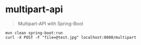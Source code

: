 # multipart-api
> Multipart-API with Spring-Boot

```
mvn clean spring-boot:run
curl -X POST -F "file=@test.jpg" localhost:8080/multipart
```